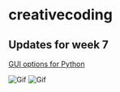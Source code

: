 # creativecoding
## Updates for week 7


[GUI options for Python](https://wiki.python.org/moin/GuiProgramming)

![Gif](https://media.giphy.com/media/3ohhwM941hDVdgqBFK/giphy.gif)
![Gif](https://media.giphy.com/media/26vIeMqVMOpY926f6/giphy.gif)